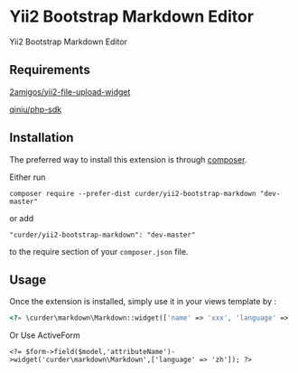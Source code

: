 Yii2 Bootstrap Markdown Editor
==============================
Yii2 Bootstrap Markdown Editor

## Requirements
[2amigos/yii2-file-upload-widget](https://github.com/2amigos/yii2-file-upload-widget)

[qiniu/php-sdk](https://github.com/qiniu/php-sdk)

Installation
------------

The preferred way to install this extension is through [composer](http://getcomposer.org/download/).

Either run

```
composer require --prefer-dist curder/yii2-bootstrap-markdown "dev-master"
```

or add

```
"curder/yii2-bootstrap-markdown": "dev-master"
```

to the require section of your `composer.json` file.


Usage
-----

Once the extension is installed, simply use it in your views template by  :

```php
<?= \curder\markdown\Markdown::widget(['name' => 'xxx', 'language' => 'zh'])?>?>
```
Or Use ActiveForm
```
<?= $form->field($model,'attributeName')->widget('curder\markdown\Markdown',['language' => 'zh']); ?>
```